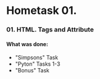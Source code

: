 # Hometask 01.
### 01. HTML. Tags and Attribute 

#### What was done:

- "Simpsons" Task
- "Pyton" Tasks 1-3
- "Bonus" Task

